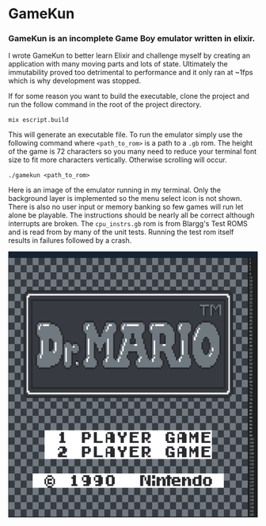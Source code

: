 # __GameKun__
### GameKun is an incomplete Game Boy emulator written in elixir.

I wrote GameKun to better learn Elixir and challenge myself by creating an application with many moving parts and lots of state. Ultimately the immutability proved too detrimental to performance and it only ran at ~1fps which is why development was stopped.

If for some reason you want to build the executable, clone the project and run the follow command in the root of the project directory.
```
mix escript.build
```

This will generate an executable file. To run the emulator simply use the following command where `<path_to_rom>` is a path to a `.gb` rom. The height of the game is 72 characters so you many need to reduce your terminal font size to fit more characters vertically. Otherwise scrolling will occur.
```
./gamekun <path_to_rom>
```

Here is an image of the emulator running in my terminal.
Only the background layer is implemented so the menu select icon is not shown. There is also no user input or memory banking so few games will run let alone be playable. The instructions should be nearly all be correct although interrupts are broken. The `cpu_instrs.gb` rom is from Blargg's Test ROMS and is read from by many of the unit tests. Running the test rom itself results in failures followed by a crash.

![Mario Title Screen](mario.png)
